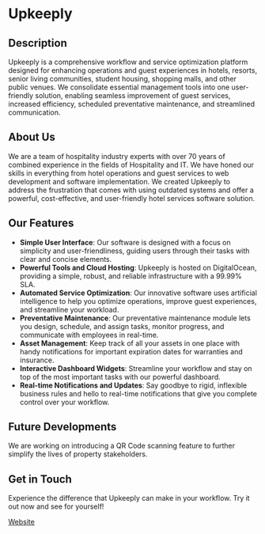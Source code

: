 # Upkeeply

## Description
Upkeeply is a comprehensive workflow and service optimization platform designed for enhancing operations and guest experiences in hotels, resorts, senior living communities, student housing, shopping malls, and other public venues. We consolidate essential management tools into one user-friendly solution, enabling seamless improvement of guest services, increased efficiency, scheduled preventative maintenance, and streamlined communication.

## About Us
We are a team of hospitality industry experts with over 70 years of combined experience in the fields of Hospitality and IT. We have honed our skills in everything from hotel operations and guest services to web development and software implementation. We created Upkeeply to address the frustration that comes with using outdated systems and offer a powerful, cost-effective, and user-friendly hotel services software solution.

## Our Features
- **Simple User Interface**: Our software is designed with a focus on simplicity and user-friendliness, guiding users through their tasks with clear and concise elements.
- **Powerful Tools and Cloud Hosting**: Upkeeply is hosted on DigitalOcean, providing a simple, robust, and reliable infrastructure with a 99.99% SLA.
- **Automated Service Optimization**: Our innovative software uses artificial intelligence to help you optimize operations, improve guest experiences, and streamline your workload.
- **Preventative Maintenance**: Our preventative maintenance module lets you design, schedule, and assign tasks, monitor progress, and communicate with employees in real-time.
- **Asset Management**: Keep track of all your assets in one place with handy notifications for important expiration dates for warranties and insurance.
- **Interactive Dashboard Widgets**: Streamline your workflow and stay on top of the most important tasks with our powerful dashboard.
- **Real-time Notifications and Updates**: Say goodbye to rigid, inflexible business rules and hello to real-time notifications that give you complete control over your workflow.

## Future Developments
We are working on introducing a QR Code scanning feature to further simplify the lives of property stakeholders.

## Get in Touch
Experience the difference that Upkeeply can make in your workflow. Try it out now and see for yourself!

[Website](https://upkeeply.com)

